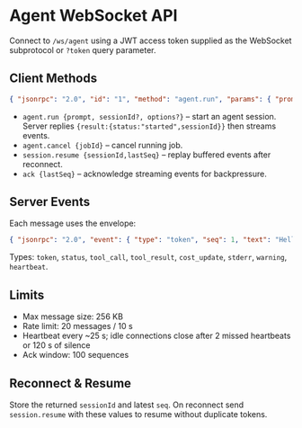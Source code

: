 # Agent WebSocket API

Connect to `/ws/agent` using a JWT access token supplied as the WebSocket subprotocol or `?token` query parameter.

## Client Methods

```json
{ "jsonrpc": "2.0", "id": "1", "method": "agent.run", "params": { "prompt": "hi" } }
```

- `agent.run {prompt, sessionId?, options?}` – start an agent session. Server replies `{result:{status:"started",sessionId}}` then streams events.
- `agent.cancel {jobId}` – cancel running job.
- `session.resume {sessionId,lastSeq}` – replay buffered events after reconnect.
- `ack {lastSeq}` – acknowledge streaming events for backpressure.

## Server Events

Each message uses the envelope:

```json
{ "jsonrpc": "2.0", "event": { "type": "token", "seq": 1, "text": "Hello" } }
```

Types: `token`, `status`, `tool_call`, `tool_result`, `cost_update`, `stderr`, `warning`, `heartbeat`.

## Limits

- Max message size: 256&nbsp;KB
- Rate limit: 20 messages / 10&nbsp;s
- Heartbeat every ~25&nbsp;s; idle connections close after 2 missed heartbeats or 120&nbsp;s of silence
- Ack window: 100 sequences

## Reconnect & Resume

Store the returned `sessionId` and latest `seq`. On reconnect send `session.resume` with these values to resume without duplicate tokens.
